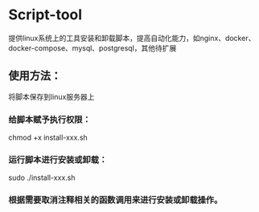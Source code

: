 # Script-tool
提供linux系统上的工具安装和卸载脚本，提高自动化能力，如nginx、docker、docker-compose、mysql、postgresql，其他待扩展


## 使用方法：
将脚本保存到linux服务器上

### 给脚本赋予执行权限：
chmod +x install-xxx.sh

### 运行脚本进行安装或卸载：
sudo ./install-xxx.sh

### 根据需要取消注释相关的函数调用来进行安装或卸载操作。







